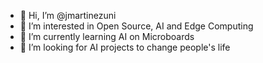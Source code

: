 - 👋 Hi, I’m @jmartinezuni
- 👀 I’m interested in Open Source, AI and Edge Computing
- 🌱 I’m currently learning AI on Microboards
- 💞️ I’m looking for AI projects to change people's life


<!---
jmartinezuni/jmartinezuni is a ✨ special ✨ repository because its `README.md` (this file) appears on your GitHub profile.
You can click the Preview link to take a look at your changes.
--->



